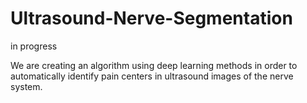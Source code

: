 # Ultrasound-Nerve-Segmentation
in progress

We are creating an algorithm using deep learning methods in order to automatically identify pain centers in ultrasound images of the nerve system.
